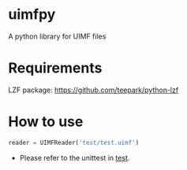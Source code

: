 # uimfpy
A python library for UIMF files

# Requirements
LZF package: https://github.com/teepark/python-lzf

# How to use
```python
reader = UIMFReader('test/test.uimf')
```
* Please refer to the unittest in [test](test/TestUIMFReader.py). 
